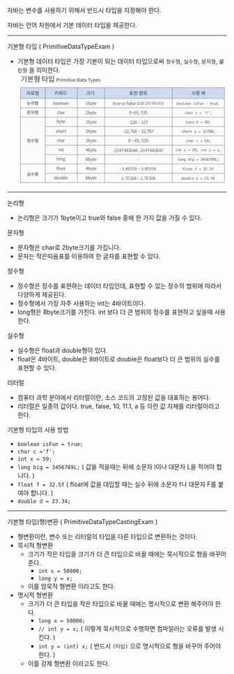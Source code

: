 자바는 변수를 사용하기 위해서 반드시 타입을 지정해야 한다.

자바는 언어 차원에서 기본 데이터 타입을 제공한다.

---


기본형 타입 ( PrimitiveDataTypeExam )
- 기본형 데이터 타입은 가장 기본이 되는 데이터 타입으로써 `정수형`, `실수형`, `문자형`, `불린형` 을 의미한다.
![참고1](../../../../docs/images/primitive_data_types.png)


---


논리형
- 논리형은 크기가 1byte이고 true와 false 중에 한 가지 값을 가질 수 있다.


문자형
- 문자형은 char로 2byte크기를 가집니다.
- 문자는 작은따옴표를 이용하여 한 글자를 표현할 수 있다.


정수형
- 정수형은 정수를 표현하는 데이터 타입인데, 표현할 수 있는 정수의 범위에 따라서 다양하게 제공된다.
- 정수형에서 가장 자주 사용하는 int는 4바이트이다.
- long형은 8byte크기를 가진다. int 보다 더 큰 범위의 정수를 표현하고 싶을때 사용한다.


실수형
- 실수형은 float과 double형이 있다.
- float은 4바이트, double은 8바이트로 double은 float보다 더 큰 범위의 실수를 표현할 수 있다.


리터럴
- 컴퓨터 과학 분야에서 리터럴이란, 소스 코드의 고정된 값을 대표하는 용어다.
- 리터럴은 일종의 값이다. true, false, 10, 11.1, a 등 이런 값 자체를 리터럴이라고 한다.


기본형 타입의 사용 방법
- `boolean isFun = true;`
- `char c ='f';`
- `int x = 59;`
- `long big = 3456789L;` ( 값을 적을때는 뒤에 소문자 l이나 대문자 L을 적어야 합니다. )
- `float f = 32.5f` ( float에 값을 대입할 때는 실수 뒤에 소문자 f나 대문자 F를 붙여야 합니다. )
- `double d = 23.34;`


---

기본형 타입(형)변환 ( PrimitiveDataTypeCastingExam )
- 형변환이란, 변수 또는 리터럴의 타입을 다른 타입으로 변환하는 것이다.
- 묵시적 형변환
  - 크기가 작은 타입을 크기가 더 큰 타입으로 바꿀 때에는 묵시적으로 형을 바꾸어 준다.
    - `int x = 50000;`
    - `long y = x;`
  - 이를 암묵적 형변환 이라고도 한다.
- 명시적 형변환
  - 크기가 더 큰 타입을 작은 타입으로 바꿀 때에는 명시적으로 변환 해주어야 한다.
    - `long x = 50000;`
    - `// int y = x;` ( 이렇게 묵시적으로 수행하면 컴파일러는 오류를 발생 시킨다. )
    - `int y = (int) x;` ( 반드시 `(타입)` 으로 명시적으로 형을 바꾸어 주어야 한다. )
  - 이를 강제 형변환 이라고도 한다.


